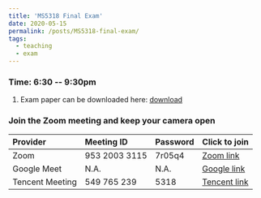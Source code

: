 ```yaml
---
title: 'MS5318 Final Exam'
date: 2020-05-15
permalink: /posts/MS5318-final-exam/
tags:
  - teaching
  - exam
---
```


### Time: 6:30 -- 9:30pm

1. Exam paper can be downloaded here: [download](/exam/)


### Join the Zoom meeting and keep your camera open

Provider | Meeting ID | Password | Click to join |
:--- | :--- | :--- | :--- |
Zoom | 953 2003 3115 | 7r05q4 | [Zoom link](https://cityu.zoom.us/j/95320033115?pwd=ZjloYkdHWTBBeGNxVzdOV2pMWXpLQT09)
Google Meet | N.A. | N.A. | [Google link](http://dspace.cityu.edu.hk/handle/2031/102) |
Tencent Meeting | 549 765 239 | 5318 | [Tencent link](https://meeting.tencent.com/s/HNEtHVhLJuys)
